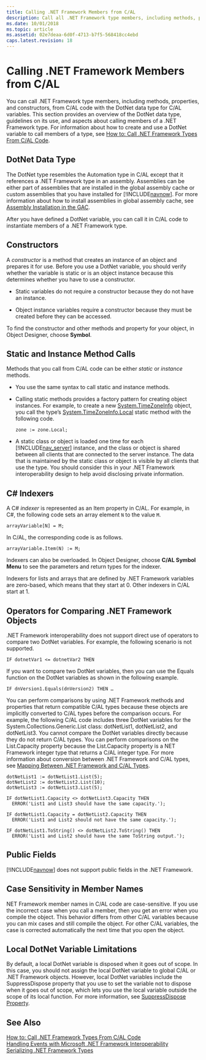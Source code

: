 ```yaml
---
title: Calling .NET Framework Members from C/AL
description: Call all .NET Framework type members, including methods, properties, and constructors, from C/AL code with the DotNet data type for C/AL variables.
ms.date: 10/01/2018
ms.topic: article
ms.assetid: 02e7deaa-6d0f-4713-b7f5-568418cc4ebd
caps.latest.revision: 18
---
```

# Calling .NET Framework Members from C/AL
You can call .NET Framework type members, including methods, properties, and constructors, from C/AL code with the DotNet data type for C/AL variables. This section provides an overview of the DotNet data type, guidelines on its use, and aspects about calling members of a .NET Framework type. For information about how to create and use a DotNet variable to call members of a type, see [How to: Call .NET Framework Types From C/AL Code](How-to--Call-.NET-Framework-Types-From-C-AL-Code.md).  

## DotNet Data Type  
 The DotNet type resembles the Automation type in C/AL except that it references a .NET Framework type in an assembly. Assemblies can be either part of assemblies that are installed in the global assembly cache or custom assemblies that you have installed for [!INCLUDE[navnow](includes/navnow_md.md)]. For more information about how to install assemblies in global assembly cache, see [Assembly Installation in the GAC](https://go.microsoft.com/fwlink/?LinkID=196848).  

 After you have defined a DotNet variable, you can call it in C/AL code to instantiate members of a .NET Framework type.  

## Constructors  
 A *constructor* is a method that creates an instance of an object and prepares it for use. Before you use a DotNet variable, you should verify whether the variable is static or is an object instance because this determines whether you have to use a constructor.  

-   Static variables do not require a constructor because they do not have an instance.  

-   Object instance variables require a constructor because they must be created before they can be accessed.  

 To find the constructor and other methods and property for your object, in Object Designer, choose **Symbol**.  

## Static and Instance Method Calls  
 Methods that you call from C/AL code can be either *static* or *instance* methods.  

-   You use the same syntax to call static and instance methods.  

-   Calling static methods provides a factory pattern for creating object instances. For example, to create a new [System.TimeZoneInfo](https://msdn.microsoft.com/library/system.timezoneinfo\(v=vs.110\).aspx) object, you call the type’s [System.TimeZoneInfo.Local](https://msdn.microsoft.com/library/system.timezoneinfo.local\(v=vs.110\).aspx) static method with the following code.  

    ```  
    zone := zone.Local;  

    ```  

-   A static class or object is loaded one time for each [!INCLUDE[nav_server](includes/nav_server_md.md)] instance, and the class or object is shared between all clients that are connected to the server instance. The data that is maintained by the static class or object is visible by all clients that use the type. You should consider this in your .NET Framework interoperability design to help avoid disclosing private information.  

## C\# Indexers  
 A C\# *indexer* is represented as an Item property in C/AL. For example, in C\#, the following code sets an array element `N` to the value `M`.  

```  
arrayVariable[N] = M;  

```  

 In C/AL, the corresponding code is as follows.  

```  
arrayVariable.Item(N) := M;  
```  

 Indexers can also be overloaded. In Object Designer, choose **C/AL Symbol Menu** to see the parameters and return types for the indexer.  

 Indexers for lists and arrays that are defined by .NET Framework variables are zero-based, which means that they start at 0. Other indexers in C/AL start at 1.  

## Operators for Comparing .NET Framework Objects  
 .NET Framework interoperability does not support direct use of operators to compare two DotNet variables. For example, the following scenario is not supported.  

```  
IF dotnetVar1 <= dotnetVar2 THEN  
```  

 If you want to compare two DotNet variables, then you can use the Equals function on the DotNet variables as shown in the following example.  

```  
IF dnVersion1.Equals(dnVersion2) THEN …  
```  

 You can perform comparisons by using .NET Framework methods and properties that return compatible C/AL types because these objects are implicitly converted to C/AL types before the comparison occurs. For example, the following C/AL code includes three DotNet variables for the System.Collections.Generic.List class: dotNetList1, dotNetList2, and dotNetList3. You cannot compare the DotNet variables directly because they do not return C/AL types. You can perform comparisons on the List.Capacity property because the List.Capacity property is a NET Framework integer type that returns a C/AL integer type. For more information about conversion between .NET Framework and C/AL types, see [Mapping Between .NET Framework and C/AL Types](Mapping-Between-.NET-Framework-and-C-AL-Types.md).  

```  
dotNetList1 := dotNetList1.List(5);  
dotNetList2 := dotNetList2.List(10);  
dotNetList3 := dotNetList3.List(5);  

IF dotNetList1.Capacity <> dotNetList3.Capacity THEN  
  ERROR('List1 and List3 should have the same capacity.');  

IF dotNetList1.Capacity = dotNetList2.Capacity THEN  
  ERROR('List1 and List2 should not have the same capacity.');  

IF dotNetList1.ToString() <> dotNetList2.ToString() THEN  
  ERROR('List1 and List2 should have the same ToString output.');  

```  

## Public Fields  
 [!INCLUDE[navnow](includes/navnow_md.md)] does not support public fields in the .NET Framework.  

## Case Sensitivity in Member Names  
 NET Framework member names in C/AL code are case-sensitive. If you use the incorrect case when you call a member, then you get an error when you compile the object. This behavior differs from other C/AL variables because you can mix cases and still compile the object. For other C/AL variables, the case is corrected automatically the next time that you open the object.  

## Local DotNet Variable Limitations  
 By default, a local DotNet variable is disposed when it goes out of scope. In this case, you should not assign the local DotNet variable to global C/AL or .NET Framework objects. However, local DotNet variables include the SuppressDispose property that you use to set the variable not to dispose when it goes out of scope, which lets you use the local variable outside the scope of its local function. For more information, see [SuppressDispose Property](SuppressDispose-Property.md).  

## See Also  
 [How to: Call .NET Framework Types From C/AL Code](How-to--Call-.NET-Framework-Types-From-C-AL-Code.md)   
 [Handling Events with Microsoft .NET Framework Interoperability](Handling-Events-with-Microsoft-.NET-Framework-Interoperability.md)   
 [Serializing .NET Framework Types](Serializing-.NET-Framework-Types.md)
